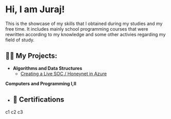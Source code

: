 
<!--
**xforma/xforma** is a ✨ _special_ ✨ repository because its `README.md` (this file) appears on your GitHub profile.

Here are some ideas to get you started:

- 🔭 I’m currently working on ...
- 🌱 I’m currently learning ...
- 👯 I’m looking to collaborate on ...
- 🤔 I’m looking for help with ...
- 💬 Ask me about ...
- 📫 How to reach me: ...
- 😄 Pronouns: ...
- ⚡ Fun fact: ...
-->
<h1>Hi, I am Juraj!</h1> This is the showcase of my skills that I obtained during my studies and my free time. It includes mainly school programming courses that were rewritten according to my knowledge and some other activies regarding my field of study.

<h2>👨‍💻 My Projects:</h2>

- <b>Algorithms and Data Structures</b>
  - [Creating a Live SOC / Honeynet in Azure](https://github.com/joshcybertest/Cloud-SOC)

<b> Computers and Programming I,II</b>

  - <h2>📜 Certifications </h2>
  c1
  c2
  c3


